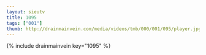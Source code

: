 ```yaml
--- 
layout: sieutv
title: 1095
tags: ["001"]
thumb: http://drainmainvein.com/media/videos/tmb/000/001/095/player.jpg
---
```

{% include drainmainvein key="1095" %} 
